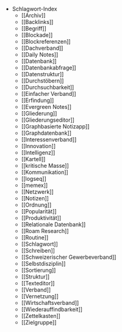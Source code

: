 - Schlagwort-Index
	- [[Archiv]]
	- [[Backlinks]]
	- [[Begriff]]
	- [[Blockade]]
	- [[Blockreferenzen]]
	- [[Dachverband]]
	- [[Daily Notes]]
	- [[Datenbank]]
	- [[Datenbankabfrage]]
	- [[Datenstruktur]]
	- [[Durchstöbern]]
	- [[Durchsuchbarkeit]]
	- [[Einfacher Verband]]
	- [[Erfindung]]
	- [[Evergreen Notes]]
	- [[Gliederung]]
	- [[Gliederungseditor]]
	- [[Graphbasierte Notizapp]]
	- [[Graphdatenbank]]
	- [[Interessenverband]]
	- [[Innovation]]
	- [[Intelligenz]]
	- [[Kartell]]
	- [[kritische Masse]]
	- [[Kommunikation]]
	- [[logseq]]
	- [[memex]]
	- [[Netzwerk]]
	- [[Notizen]]
	- [[Ordnung]]
	- [[Popularität]]
	- [[Produktivität]]
	- [[Relationale Datenbank]]
	- [[Roam Research]]
	- [[Routine]]
	- [[Schlagwort]]
	- [[Schreiben]]
	- [[Schweizerischer Gewerbeverband]]
	- [[Selbstdisziplin]]
	- [[Sortierung]]
	- [[Struktur]]
	- [[Texteditor]]
	- [[Verband]]
	- [[Vernetzung]]
	- [[Wirtschaftsverband]]
	- [[Wiederauffindbarkeit]]
	- [[Zettelkasten]]
	- [[Zielgruppe]]
